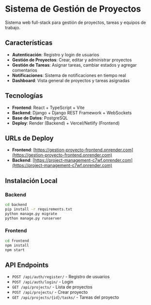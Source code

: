 # Sistema de Gestión de Proyectos

Sistema web full-stack para gestión de proyectos, tareas y equipos de trabajo.

## Características

- **Autenticación**: Registro y login de usuarios
- **Gestión de Proyectos**: Crear, editar y administrar proyectos
- **Gestión de Tareas**: Asignar tareas, cambiar estados y agregar comentarios
- **Notificaciones**: Sistema de notificaciones en tiempo real
- **Dashboard**: Vista general de proyectos y tareas asignadas

## Tecnologías

- **Frontend**: React + TypeScript + Vite
- **Backend**: Django + Django REST Framework + WebSockets
- **Base de Datos**: PostgreSQL
- **Deploy**: Render (Backend) + Vercel/Netlify (Frontend)

## URLs de Deploy

- **Frontend**: [https://gestion-proyecto-frontend.onrender.com](https://gestion-proyecto-frontend.onrender.com)
- **Backend**: [https://project-management-c7wf.onrender.com](https://project-management-c7wf.onrender.com)

## Instalación Local

### Backend
```bash
cd backend
pip install -r requirements.txt
python manage.py migrate
python manage.py runserver
```

### Frontend
```bash
cd frontend
npm install
npm start
```

## API Endpoints

- `POST /api/auth/register/` - Registro de usuarios
- `POST /api/auth/login/` - Login
- `GET /api/projects/` - Lista de proyectos
- `POST /api/projects/` - Crear proyecto
- `GET /api/projects/{id}/tasks/` - Tareas del proyecto
